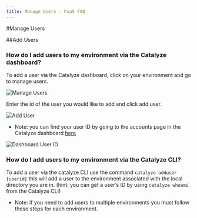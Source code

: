```yaml
---
title: Manage Users - PaaS FAQ
---
```


#Manage Users

##Add Users

### How do I add users to my environment via the Catalyze dashboard?

To add a user via the Catalyze dashboard, click on your environment and go to manage users. 

![Manage Users](http://cdn2.dropmark.com/85294/5e84c62bd76d286b7bbe47a2adb52bacba87b84c/Manage%20Users%20Screen%20Shot%20.png)

Enter the id of the user you would like to add and click add user. 

![Add User](http://cdn2.dropmark.com/85294/e9fde899c38cff85ef3977f0bd107a0ba34742e1/Add%20User%20Screen%20Shot.png)

* Note: you can find your user ID by going to the accounts page in the Catalyze dashboard [here](https://dashboard.catalyze.io/account)

![Dashboard User ID](http://cdn2.dropmark.com/85294/95c2e1447b13b02d66e575c58138ba95a4732209/User%20ID%20Screen%20Shot%20.png)


### How do I add users to my environment via the Catalyze CLI?

To add a user via the catalyze CLI use the command `catalyze adduser {userid}` this will add a user to the environment associated with the local directory you are in. (hint: you can get a user’s ID by using `catalyze whoami` from the Catalyze CLI)

* Note: if you need to add users to multiple environments you must follow these steps for each environment.

